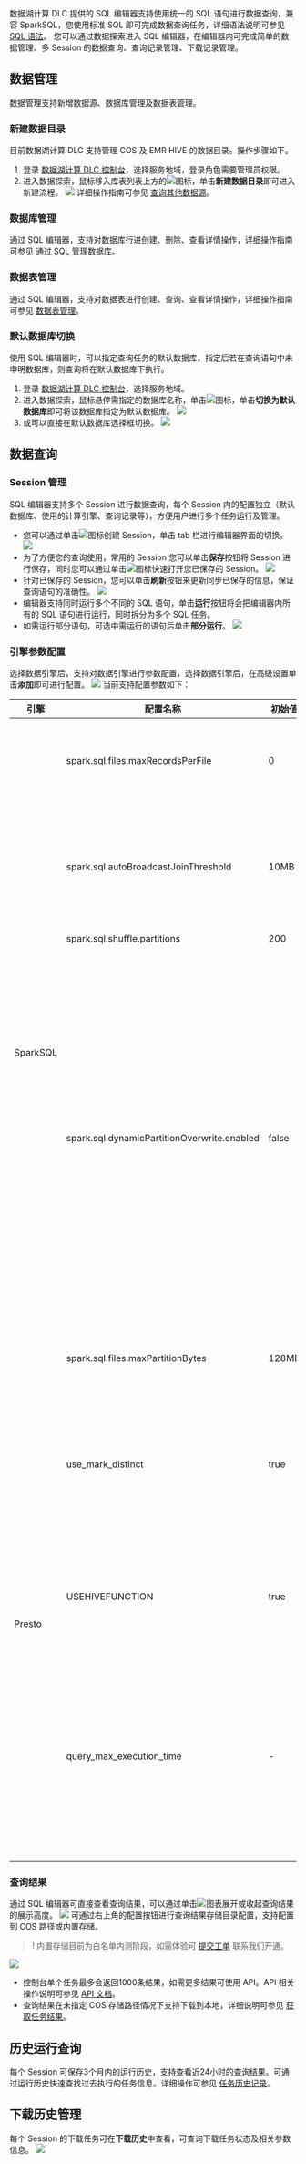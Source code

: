 数据湖计算 DLC 提供的 SQL 编辑器支持使用统一的 SQL 语句进行数据查询，兼容 SparkSQL，您使用标准 SQL 即可完成数据查询任务，详细语法说明可参见[ SQL 语法](https://cloud.tencent.com/document/product/1342/61734)。
您可以通过数据探索进入 SQL 编辑器，在编辑器内可完成简单的数据管理、多 Session 的数据查询、查询记录管理、下载记录管理。

## 数据管理
数据管理支持新增数据源、数据库管理及数据表管理。
### 新建数据目录
目前数据湖计算 DLC 支持管理 COS 及 EMR HIVE 的数据目录。操作步骤如下。
1. 登录 [数据湖计算 DLC 控制台](https://console.cloud.tencent.com/dlc)，选择服务地域，登录角色需要管理员权限。
2. 进入数据探索，鼠标移入库表列表上方的![](https://qcloudimg.tencent-cloud.cn/raw/d963cf7b5aec5915e5369274e3b6939d.png)图标，单击**新建数据目录**即可进入新建流程。
![](https://qcloudimg.tencent-cloud.cn/raw/f2e49d5f8fb9e414942364286dea85eb.png)
详细操作指南可参见 [查询其他数据源](https://cloud.tencent.com/document/product/1342/66039)。

### 数据库管理
通过 SQL 编辑器，支持对数据库行进创建、删除、查看详情操作，详细操作指南可参见 [通过 SQL 管理数据库](https://cloud.tencent.com/document/product/1342/61666)。

### 数据表管理
通过 SQL 编辑器，支持对数据表进行创建、查询、查看详情操作，详细操作指南可参见 [数据表管理](https://cloud.tencent.com/document/product/1342/61870)。

### 默认数据库切换
使用 SQL 编辑器时，可以指定查询任务的默认数据库，指定后若在查询语句中未申明数据库，则查询将在默认数据库下执行。
1. 登录 [数据湖计算 DLC 控制台](https://console.cloud.tencent.com/dlc)，选择服务地域。
2. 进入数据探索，鼠标悬停需指定的数据库名称，单击![](https://qcloudimg.tencent-cloud.cn/raw/ca9b8841e37d3f8b444146c0f9d5208f.png)图标，单击**切换为默认数据库**即可将该数据库指定为默认数据库。
![](https://qcloudimg.tencent-cloud.cn/raw/930f3323d7f3bff988c13b4f98ab9f3e.png)
3. 或可以直接在默认数据库选择框切换。
![](https://qcloudimg.tencent-cloud.cn/raw/8146a8b39c5b120628acbcb427b80887.png)

## 数据查询
### Session 管理
SQL 编辑器支持多个 Session 进行数据查询，每个 Session 内的配置独立（默认数据库、使用的计算引擎、查询记录等），方便用户进行多个任务运行及管理。
- 您可以通过单击![](https://qcloudimg.tencent-cloud.cn/raw/c5576a8cc876cdde0ad4d5ea77e97c86.png)图标创建 Session，单击 tab 栏进行编辑器界面的切换。
![](https://qcloudimg.tencent-cloud.cn/raw/f0ebcc569fb84a5f19850a7902b0f5cc.png)
- 为了方便您的查询使用，常用的 Session 您可以单击**保存**按钮将 Session 进行保存，同时您可以通过单击![](https://qcloudimg.tencent-cloud.cn/raw/e405bd9e6bea9bee4308ee9a20d6ce6c.png)图标快速打开您已保存的 Session。
![](https://qcloudimg.tencent-cloud.cn/raw/e1ac903032df71018a89166230f6ab14.png)
- 针对已保存的 Session，您可以单击**刷新**按钮来更新同步已保存的信息，保证查询语句的准确性。
![](https://qcloudimg.tencent-cloud.cn/raw/f24f0d14c71831fda1cd3306a63c19a9.png)
- 编辑器支持同时运行多个不同的 SQL 语句，单击**运行**按钮将会把编辑器内所有的 SQL 语句进行运行，同时拆分为多个 SQL 任务。
- 如需运行部分语句，可选中需运行的语句后单击**部分运行**。
![](https://qcloudimg.tencent-cloud.cn/raw/13037a3f85216cb53732addc9fe9e9f7.png)

### 引擎参数配置
选择数据引擎后，支持对数据引擎进行参数配置，选择数据引擎后，在高级设置单击**添加**即可进行配置。
![](https://qcloudimg.tencent-cloud.cn/raw/ffe8c64c139c7eac1d8f607c0990a1f8.png)
当前支持配置参数如下：
<table>
<thead>
<tr>
<th >引擎</th>
<th >配置名称</th>
<th >初始值</th>
<th >配置说明</th>
</tr>
</thead>
<tbody>
<tr>
<td rowspan="5">SparkSQL</td>
<td>spark.sql.files.maxRecordsPerFile</td>
<td>0</td>
<td >写入单个文件的最大记录数<br>如果该值为零或为负，则没有限制</td>
</tr><tr>
<td>spark.sql.autoBroadcastJoinThreshold</td>
<td>10MB</td>
<td >配置执行连接时显示所有工作节点的表的最大字节大小<br>通过将此值设置为“-1”，可以禁用显示</td>
</tr><tr>
<td>spark.sql.shuffle.partitions</td>
<td>200</td>
<td >默认分区数</td>
</tr><tr>
<td>spark.sql.dynamicPartitionOverwrite.enabled</td>
<td>false</td>
<td >该值为 false 时，在执行覆盖写操作之前，会删除所有符合条件的分区<br>举例说明：分区表中有一个“2022-01”的分区，当使用 INSERT OVERWRITE 语句向表中写入“2022-02”这个分区的数据时，会把“2021-01”的分区数据也覆盖掉<br>当该值为 true 时，不会提前删除分区，而是在运行时覆盖那些有数据写入的分区</td>
</tr><tr>
<td>spark.sql.files.maxPartitionBytes</td>
<td>128MB</td>
<td >读取文件时要打包到单个分区中的最大字节数</td>
</tr>
<tr>
<td rowspan="3">Presto</td>
<td>use_mark_distinct</td>
<td>true</td>
<td >决定引擎在执行 distinct 函数时是否进行数据重分布<br>如果查询中多次调用 distinct 函数，推荐将改参数设置为 false</td>
</tr><tr>
<td>USEHIVEFUNCTION</td>
<td>true</td>
<td >执行查询时是否使用 Hive 函数；如需使用 presto 原生函数，请将参数设置为 false</td>
</tr><tr>
<td>query_max_execution_time</td>
<td>-</td>
<td >用于设置查询超时，在查询执行的时间超过设置的时间后，查询会被终止<br>单位支持 d-天,h-小时,m-分钟,s-秒,ms-毫秒（举例：1d 代表1天，3m 代表3分钟）</td>
</tr>
</tbody>
</table>

### 查询结果
通过 SQL 编辑器可直接查看查询结果，可以通过单击![](https://qcloudimg.tencent-cloud.cn/raw/1a1a6fab865faf251f9c2a88c72a3bf9.png)图表展开或收起查询结果的展示高度。
![](https://qcloudimg.tencent-cloud.cn/raw/99f60fb7526a9da293ce55fed7bae098.png)
可通过右上角的配置按钮进行查询结果存储目录配置，支持配置到 COS 路径或内置存储。
>! 内置存储目前为白名单内测阶段，如需体验可 [提交工单](https://console.cloud.tencent.com/workorder/category) 联系我们开通。
>
![](https://qcloudimg.tencent-cloud.cn/raw/413b223dff47ad5751b55af506651d77.png)
- 控制台单个任务最多会返回1000条结果，如需更多结果可使用 API。API 相关操作说明可参见 [API 文档](https://cloud.tencent.com/document/product/1342/53787)。
- 查询结果在未指定 COS 存储路径情况下支持下载到本地，详细说明可参见 [获取任务结果](https://cloud.tencent.com/document/product/1342/61872)。

## 历史运行查询
每个 Session 可保存3个月内的运行历史，支持查看近24小时的查询结果。可通过运行历史快速查找过去执行的任务信息。详细操作可参见 [任务历史记录](https://cloud.tencent.com/document/product/1342/61874)。
## 下载历史管理
每个 Session 的下载任务可在**下载历史**中查看，可查询下载任务状态及相关参数信息。
![](https://qcloudimg.tencent-cloud.cn/raw/8a99c3cf804af13e6cbcb16a517c0383.png)
